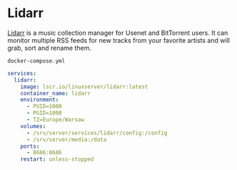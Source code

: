 # Lidarr
[Lidarr](https://github.com/Lidarr/Lidarr) is a music collection manager for Usenet and BitTorrent users. It can monitor multiple RSS feeds for new tracks from your favorite artists and will grab, sort and rename them.

``docker-compose.yml``
```yaml
services:
  lidarr:
    image: lscr.io/linuxserver/lidarr:latest
    container_name: lidarr
    environment:
      - PUID=1000
      - PGID=1000
      - TZ=Europe/Warsaw
    volumes:
      - /srv/server/services/lidarr/config:/config
      - /srv/server/media:/data
    ports:
      - 8686:8686
    restart: unless-stopped
```
